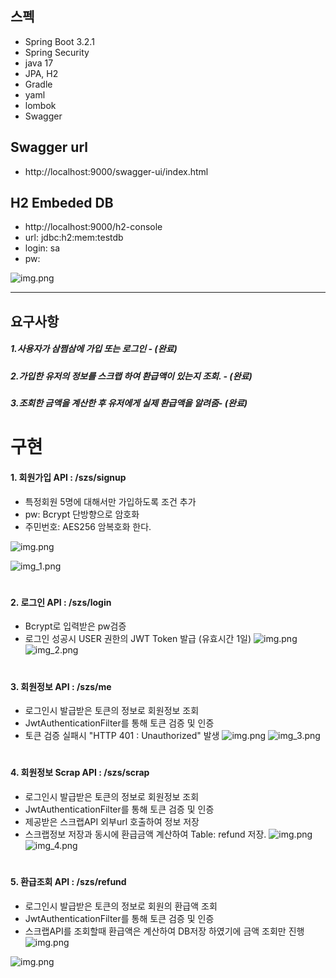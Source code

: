 ## 스펙
* Spring Boot 3.2.1
* Spring Security
* java 17
* JPA, H2
* Gradle
* yaml
* lombok
* Swagger

## Swagger url
* http://localhost:9000/swagger-ui/index.html

## H2 Embeded DB
* http://localhost:9000/h2-console
* url: jdbc:h2:mem:testdb
* login: sa
* pw:

![img.png](docs/db_img.png)

---

## 요구사항
##### 1.사용자가 삼쩜삼에 가입 또는 로그인 - (완료)
##### 2.가입한 유저의 정보를 스크랩 하여 환급액이 있는지 조회. - (완료)
##### 3.조회한 금액을 계산한 후 유저에게 실제 환급액을 알려줌- (완료)


#
#
# 구현
#### 1. 회원가입 API : /szs/signup
* 특정회원 5명에 대해서만 가입하도록 조건 추가
* pw: Bcrypt 단방향으로 암호화
* 주민번호: AES256 암복호화 한다.

![img.png](docs/img.png)

![img_1.png](docs/res_img_1.png)

#
#
#### 2. 로그인 API : /szs/login
* Bcrypt로 입력받은 pw검증
* 로그인 성공시 USER 권한의 JWT Token 발급 (유효시간 1일)
![img.png](docs/img2.png)
![img_2.png](docs/res_img_2.png)

#
#
#### 3. 회원정보 API : /szs/me
* 로그인시 발급받은 토큰의 정보로 회원정보 조회
* JwtAuthenticationFilter를 통해 토큰 검증 및 인증
* 토큰 검증 실패시 "HTTP 401 : Unauthorized" 발생
![img.png](docs/img3.png)
![img_3.png](docs/res_img_3.png)


#
#
#### 4. 회원정보 Scrap API : /szs/scrap
* 로그인시 발급받은 토큰의 정보로 회원정보 조회
* JwtAuthenticationFilter를 통해 토큰 검증 및 인증
* 제공받은 스크랩API 외부url 호출하여 정보 저장
* 스크랩정보 저장과 동시에 환급금액 계산하여 Table: refund 저장. 
![img.png](docs/img4.png)
![img_4.png](docs/res_img_4.png)


#
#
#### 5. 환급조회 API : /szs/refund
* 로그인시 발급받은 토큰의 정보로 회원의 환급액 조회
* JwtAuthenticationFilter를 통해 토큰 검증 및 인증
* 스크랩API를 조회할때 환급액은 계산하여 DB저장 하였기에 금액 조회만 진행
![img.png](docs/img5.png)

![img.png](docs/res_img5.png)
